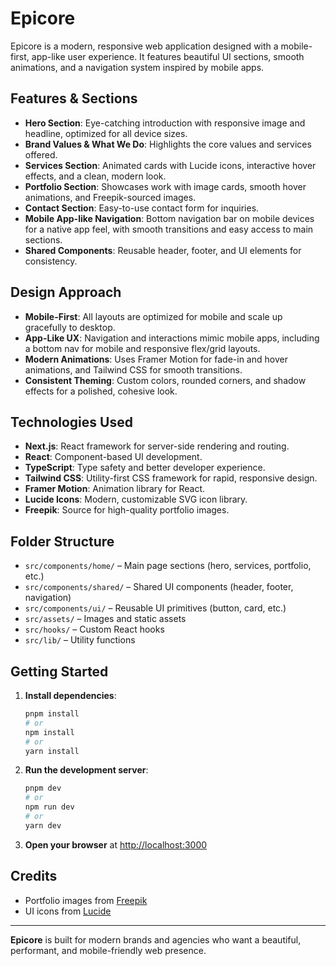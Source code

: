 # Epicore

Epicore is a modern, responsive web application designed with a mobile-first, app-like user experience. It features beautiful UI sections, smooth animations, and a navigation system inspired by mobile apps.

## Features & Sections

- **Hero Section**: Eye-catching introduction with responsive image and headline, optimized for all device sizes.
- **Brand Values & What We Do**: Highlights the core values and services offered.
- **Services Section**: Animated cards with Lucide icons, interactive hover effects, and a clean, modern look.
- **Portfolio Section**: Showcases work with image cards, smooth hover animations, and Freepik-sourced images.
- **Contact Section**: Easy-to-use contact form for inquiries.
- **Mobile App-like Navigation**: Bottom navigation bar on mobile devices for a native app feel, with smooth transitions and easy access to main sections.
- **Shared Components**: Reusable header, footer, and UI elements for consistency.

## Design Approach

- **Mobile-First**: All layouts are optimized for mobile and scale up gracefully to desktop.
- **App-Like UX**: Navigation and interactions mimic mobile apps, including a bottom nav for mobile and responsive flex/grid layouts.
- **Modern Animations**: Uses Framer Motion for fade-in and hover animations, and Tailwind CSS for smooth transitions.
- **Consistent Theming**: Custom colors, rounded corners, and shadow effects for a polished, cohesive look.

## Technologies Used

- **Next.js**: React framework for server-side rendering and routing.
- **React**: Component-based UI development.
- **TypeScript**: Type safety and better developer experience.
- **Tailwind CSS**: Utility-first CSS framework for rapid, responsive design.
- **Framer Motion**: Animation library for React.
- **Lucide Icons**: Modern, customizable SVG icon library.
- **Freepik**: Source for high-quality portfolio images.

## Folder Structure

- `src/components/home/` – Main page sections (hero, services, portfolio, etc.)
- `src/components/shared/` – Shared UI components (header, footer, navigation)
- `src/components/ui/` – Reusable UI primitives (button, card, etc.)
- `src/assets/` – Images and static assets
- `src/hooks/` – Custom React hooks
- `src/lib/` – Utility functions

## Getting Started

1. **Install dependencies**:
   ```sh
   pnpm install
   # or
   npm install
   # or
   yarn install
   ```
2. **Run the development server**:
   ```sh
   pnpm dev
   # or
   npm run dev
   # or
   yarn dev
   ```
3. **Open your browser** at [http://localhost:3000](http://localhost:3000)

## Credits
- Portfolio images from [Freepik](https://freepik.com)
- UI icons from [Lucide](https://lucide.dev)

---

**Epicore** is built for modern brands and agencies who want a beautiful, performant, and mobile-friendly web presence. 